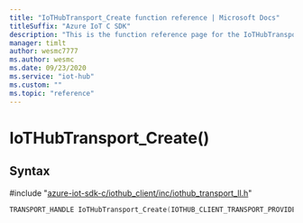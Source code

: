 ```yaml
---                             
title: "IoTHubTransport_Create function reference | Microsoft Docs" 
titleSuffix: "Azure IoT C SDK"            
description: "This is the function reference page for the IoTHubTransport_Create() function in the Azure IoT C SDK. This SDK is used with Azure IoT Hub and Azure IoT Hub Device Provisioning Service"            
manager: timlt                 
author: wesmc7777              
ms.author: wesmc               
ms.date: 09/23/2020                    
ms.service: "iot-hub"             
ms.custom: ""                
ms.topic: "reference"        
---                            
```


# IoTHubTransport_Create()

## Syntax

\#include "[azure-iot-sdk-c/iothub_client/inc/iothub_transport_ll.h](../iothub-transport-ll-h.md)"  
```C
TRANSPORT_HANDLE IoTHubTransport_Create(IOTHUB_CLIENT_TRANSPORT_PROVIDER  MU_IFCOMMA2);
```


